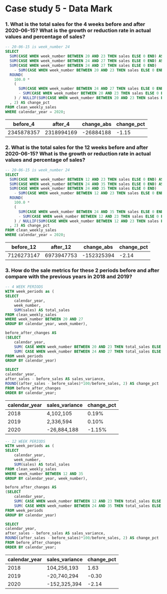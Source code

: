 # Case study 5 - Data Mark

### 1. What is the total sales for the 4 weeks before and after 2020-06-15? What is the growth or reduction rate in actual values and percentage of sales?
```sql
-- 20-06-15 is week_number 24
SELECT
  SUM(CASE WHEN week_number BETWEEN 20 AND 23 THEN sales ELSE 0 END) AS before_4,
  SUM(CASE WHEN week_number BETWEEN 24 AND 27 THEN sales ELSE 0 END) AS after_4,
  SUM(CASE WHEN week_number BETWEEN 24 AND 27 THEN sales ELSE 0 END)
    - SUM(CASE WHEN week_number BETWEEN 20 AND 23 THEN sales ELSE 0 END) AS change_abs,
  ROUND(
    100.0 *
    (
      SUM(CASE WHEN week_number BETWEEN 24 AND 27 THEN sales ELSE 0 END)
      - SUM(CASE WHEN week_number BETWEEN 20 AND 23 THEN sales ELSE 0 END)
    ) / NULLIF(SUM(CASE WHEN week_number BETWEEN 20 AND 23 THEN sales ELSE 0 END), 0)
  , 2) AS change_pct
FROM clean_weekly_sales
WHERE calendar_year = 2020;
```

| before_4    | after_4     | change_abs | change_pct |
|-------------|-------------|------------|------------|
| 2345878357  | 2318994169  | -26884188  | -1.15      |


### 2. What is the total sales for the 12 weeks before and after 2020-06-15? What is the growth or reduction rate in actual values and percentage of sales?
```sql
-- 20-06-15 is week_number 24
SELECT
  SUM(CASE WHEN week_number BETWEEN 12 AND 23 THEN sales ELSE 0 END) AS before_12,
  SUM(CASE WHEN week_number BETWEEN 24 AND 35 THEN sales ELSE 0 END) AS after_12,
  SUM(CASE WHEN week_number BETWEEN 24 AND 35 THEN sales ELSE 0 END)
    - SUM(CASE WHEN week_number BETWEEN 12 AND 23 THEN sales ELSE 0 END) AS change_abs,
  ROUND(
    100.0 *
    (
      SUM(CASE WHEN week_number BETWEEN 24 AND 35 THEN sales ELSE 0 END)
      - SUM(CASE WHEN week_number BETWEEN 12 AND 23 THEN sales ELSE 0 END)
    ) / NULLIF(SUM(CASE WHEN week_number BETWEEN 12 AND 23 THEN sales ELSE 0 END), 0)
  , 2) AS change_pct
FROM clean_weekly_sales
WHERE calendar_year = 2020;
```

| before_12   | after_12    | change_abs  | change_pct |
|-------------|-------------|-------------|------------|
| 7126273147  | 6973947753  | -152325394  | -2.14      |


### 3. How do the sale metrics for these 2 periods before and after compare with the previous years in 2018 and 2019?
```sql
-- 4 WEEK PERIODS
WITH week_periods as (
SELECT
	calendar_year,
	week_number, 
	SUM(sales) AS total_sales
FROM clean_weekly_sales
WHERE week_number BETWEEN 20 AND 27
GROUP BY calendar_year, week_number),

before_after_changes AS
(SELECT 
	calendar_year,
	SUM( CASE WHEN week_number BETWEEN 20 AND 23 THEN total_sales ELSE 0 END) AS before_sales,
    SUM( CASE WHEN week_number BETWEEN 24 AND 27 THEN total_sales ELSE 0 END) AS after_sales
FROM week_periods
GROUP BY calendar_year)

SELECT 
calendar_year,
after_sales - before_sales AS sales_variance, 
ROUND((after_sales - before_sales)*100/before_sales, 2) AS change_pct
FROM before_after_changes
ORDER BY calendar_year;
```

| calendar_year | sales_variance | change_pct |
|---------------|----------------|------------|
| 2018          | 4,102,105      | 0.19%      |
| 2019          | 2,336,594      | 0.10%      |
| 2020          | -26,884,188    | -1.15%     |

```sql
-- 12 WEEK PERIODS
WITH week_periods as (
SELECT
	calendar_year,
	week_number, 
	SUM(sales) AS total_sales
FROM clean_weekly_sales
WHERE week_number BETWEEN 12 AND 35
GROUP BY calendar_year, week_number),

before_after_changes AS
(SELECT 
	calendar_year,
	SUM( CASE WHEN week_number BETWEEN 12 AND 23 THEN total_sales ELSE 0 END) AS before_sales,
    SUM( CASE WHEN week_number BETWEEN 24 AND 35 THEN total_sales ELSE 0 END) AS after_sales
FROM week_periods
GROUP BY calendar_year)

SELECT 
calendar_year,
after_sales - before_sales AS sales_variance, 
ROUND((after_sales - before_sales)*100/before_sales, 2) AS change_pct
FROM before_after_changes
ORDER BY calendar_year;
```

| calendar_year | sales_variance | change_pct |
|---------------|----------------|------------|
| 2018          | 104,256,193    | 1.63       |
| 2019          | -20,740,294    | -0.30      |
| 2020          | -152,325,394   | -2.14      |


